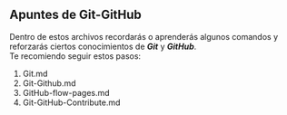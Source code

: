 Apuntes de Git-GitHub
---------------------
Dentro de estos archivos recordarás o aprenderás algunos comandos y reforzarás ciertos conocimientos de ***Git*** y ***GitHub***.  
Te recomiendo seguir estos pasos:  
  1. Git.md
  2. Git-Github.md
  3. GitHub-flow-pages.md
  4. Git-GitHub-Contribute.md
